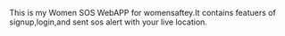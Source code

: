  This is my Women SOS WebAPP for womensaftey.It contains featuers of signup,login,and sent sos alert with your live location.
